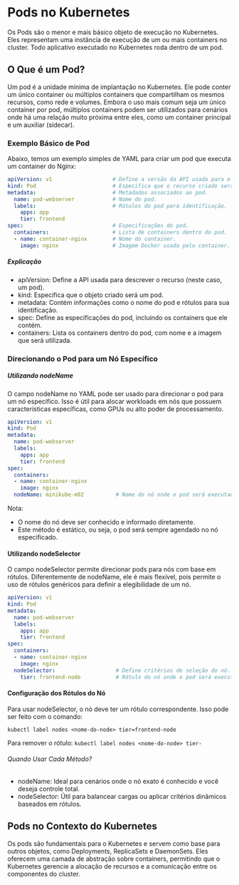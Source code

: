 # Pods no Kubernetes

Os Pods são o menor e mais básico objeto de execução no Kubernetes. Eles representam uma instância de execução de um ou mais containers no cluster. Todo aplicativo executado no Kubernetes roda dentro de um pod. 

## O Que é um Pod?

Um pod é a unidade mínima de implantação no Kubernetes. Ele pode conter um único container ou múltiplos containers que compartilham os mesmos recursos, como rede e volumes. Embora o uso mais comum seja um único container por pod, múltiplos containers podem ser utilizados para cenários onde há uma relação muito próxima entre eles, como um container principal e um auxiliar (sidecar).

### Exemplo Básico de Pod

Abaixo, temos um exemplo simples de YAML para criar um pod que executa um container do Nginx:
```yaml
apiVersion: v1                   # Define a versão da API usada para o recurso.
kind: Pod                        # Especifica que o recurso criado será um Pod.
metadata:                        # Metadados associados ao pod.
  name: pod-webserver            # Nome do pod.
  labels:                        # Rótulos do pod para identificação.
    apps: app
    tier: frontend
spec:                            # Especificações do pod.
  containers:                    # Lista de containers dentro do pod.
  - name: container-nginx        # Nome do container.
    image: nginx                 # Imagem Docker usada pelo container.
```
##### Explicação
 - apiVersion: Define a API usada para descrever o recurso (neste caso, um pod).
 - kind: Especifica que o objeto criado será um pod.
 - metadata: Contém informações como o nome do pod e rótulos para sua identificação.
 - spec: Define as especificações do pod, incluindo os containers que ele contém.
 - containers: Lista os containers dentro do pod, com nome e a imagem que será utilizada.

### Direcionando o Pod para um Nó Específico

#####  Utilizando nodeName

O campo nodeName no YAML pode ser usado para direcionar o pod para um nó específico. Isso é útil para alocar workloads em nós que possuem características específicas, como GPUs ou alto poder de processamento.
```yaml
apiVersion: v1
kind: Pod
metadata:
  name: pod-webserver
  labels:
    apps: app
    tier: frontend
spec:
  containers:
  - name: container-nginx
    image: nginx
  nodeName: minikube-m02          # Nome do nó onde o pod será executado.
```

Nota:
 - O nome do nó deve ser conhecido e informado diretamente.
 - Este método é estático, ou seja, o pod será sempre agendado no nó especificado.

#### Utilizando nodeSelector

O campo nodeSelector permite direcionar pods para nós com base em rótulos. Diferentemente de nodeName, ele é mais flexível, pois permite o uso de rótulos genéricos para definir a elegibilidade de um nó.
```yaml
apiVersion: v1
kind: Pod
metadata:
  name: pod-webserver
  labels:
    apps: app
    tier: frontend
spec:
  containers:
  - name: container-nginx
    image: nginx
  nodeSelector:                   # Define critérios de seleção do nó.
    tier: frontend-node           # Rótulo do nó onde o pod será executado.
```

#### Configuração dos Rótulos do Nó

Para usar nodeSelector, o nó deve ter um rótulo correspondente. Isso pode ser feito com o comando:
```shell
kubectl label nodes <nome-do-node> tier=frontend-node
```
Para remover o rótulo: ```kubectl label nodes <nome-do-node> tier-```

###### Quando Usar Cada Método?
 - nodeName: Ideal para cenários onde o nó exato é conhecido e você deseja controle total.
 - nodeSelector: Útil para balancear cargas ou aplicar critérios dinâmicos baseados em rótulos.

## Pods no Contexto do Kubernetes

Os pods são fundamentais para o Kubernetes e servem como base para outros objetos, como Deployments, ReplicaSets e DaemonSets. Eles oferecem uma camada de abstração sobre containers, permitindo que o Kubernetes gerencie a alocação de recursos e a comunicação entre os componentes do cluster.